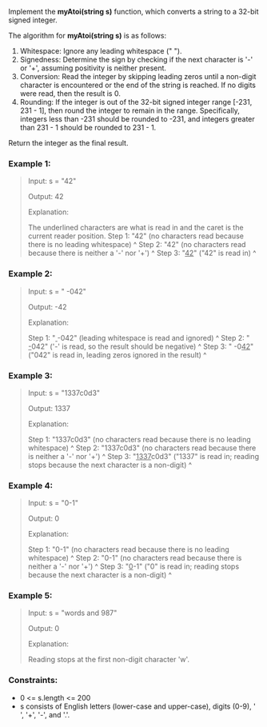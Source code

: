 Implement the **myAtoi(string s)** function, which converts a string to a 32-bit signed integer.

The algorithm for **myAtoi(string s)** is as follows:

1. Whitespace: Ignore any leading whitespace (" ").
2. Signedness: Determine the sign by checking if the next character is '-' or '+', assuming positivity is neither present.
3. Conversion: Read the integer by skipping leading zeros until a non-digit character is encountered or the end of the string is reached. If no digits were read, then the result is 0.
4. Rounding: If the integer is out of the 32-bit signed integer range [-231, 231 - 1], then round the integer to remain in the range. Specifically, integers less than -231 should be rounded to -231, and integers greater than 231 - 1 should be rounded to 231 - 1.

Return the integer as the final result.

### Example 1:

> Input: s = "42"
>
> Output: 42
>
> Explanation:
>
> The underlined characters are what is read in and the caret is the current reader position.
> Step 1: "42" (no characters read because there is no leading whitespace)
> ^
> Step 2: "42" (no characters read because there is neither a '-' nor '+')
> ^
> Step 3: "<ins>42</ins>" ("42" is read in)
> ^

### Example 2:

> Input: s = " -042"
>
> Output: -42
>
> Explanation:
>
> Step 1: "<ins> </ins>-042" (leading whitespace is read and ignored)
> ^
> Step 2: " <ins>-</ins>042" ('-' is read, so the result should be negative)
> ^
> Step 3: " -0<ins>42</ins>" ("042" is read in, leading zeros ignored in the result)
> ^

### Example 3:

> Input: s = "1337c0d3"
>
> Output: 1337
>
> Explanation:
>
> Step 1: "1337c0d3" (no characters read because there is no leading whitespace)
> ^
> Step 2: "1337c0d3" (no characters read because there is neither a '-' nor '+')
> ^
> Step 3: "<ins>1337</ins>c0d3" ("1337" is read in; reading stops because the next character is a non-digit)
> ^

### Example 4:

> Input: s = "0-1"
>
> Output: 0
>
> Explanation:
>
> Step 1: "0-1" (no characters read because there is no leading whitespace)
> ^
> Step 2: "0-1" (no characters read because there is neither a '-' nor '+')
> ^
> Step 3: "<ins>0</ins>-1" ("0" is read in; reading stops because the next character is a non-digit)
> ^

### Example 5:

> Input: s = "words and 987"
>
> Output: 0
>
> Explanation:
>
> Reading stops at the first non-digit character 'w'.

### Constraints:

- 0 <= s.length <= 200
- s consists of English letters (lower-case and upper-case), digits (0-9), ' ', '+', '-', and '.'.
